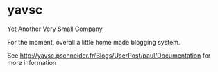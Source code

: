 yavsc
=====

Yet Another Very Small Company

For the moment, overall a little home made blogging system.

See <http://yavsc.pschneider.fr/Blogs/UserPost/paul/Documentation> for more information

